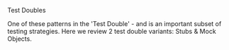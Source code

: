 Test Doubles

One of these patterns in the 'Test Double' - and is an important subset of testing strategies. Here we review 2 test double variants: Stubs & Mock Objects.